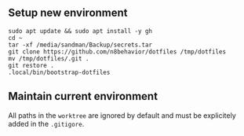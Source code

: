 ## Setup new environment

```
sudo apt update && sudo apt install -y gh
cd ~
tar -xf /media/sandman/Backup/secrets.tar
git clone https://github.com/n8behavior/dotfiles /tmp/dotfiles
mv /tmp/dotfiles/.git .
git restore .
.local/bin/bootstrap-dotfiles
```

## Maintain current environment

All paths in the `worktree` are ignored by default and must be explicitely
added in the `.gitigore`.
